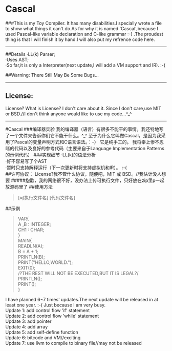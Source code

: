 # Cascal
###This is my Toy Compiler.
It has many disabilities.I specially wrote a file to show what things it can't do.As for why it is named 'Cascal',because I used Pascal-like variable declaration and C-like grammar :-) .The proudest thing is that I will finish it by hand.I will also put my refrence code here.  

***
##Details
·LL(k) Parser;  
·Uses AST;  
·So far,it is only a Interpreter(next update,I will add a VM support and IR). :-(

##Warning: There Still May Be Some Bugs... 
***
##		  License:
License? What is License? I don't care about it. Since I don't care,use MIT or BSD.//I don't think anyone would like to use my code...^_^
***
#Cascal
###编译器实验
我的编译器（语言）有很多不能干的事情。我还特地写了一个文件来告诉你们它不能干什么。^_^
至于为什么它叫做Cascal，是因为我采用了Pascal的变量声明方式和C语言语法。：-）
它是纯手工的。
我将奉上惨不忍睹的代码以及良好的参考代码（主要来自于Language Implementation Patterns的示例代码）
###实现细节
·LL(k)的语法分析  
·好不容易写了个AST  
·暂时只支持解释运行（下一次更新时将支持虚拟机和IR）。 :-(  
##许可协议：
License?我不管什么协议，随便吧，MIT 或 BSD。//我估计没人想要
#####抱歉，我的网络很不好，没办法上传可执行文件，只好放在zip里p一起放源码里了
##使用方法
>[可执行文件名] [代码文件名]

##示例
>VAR{  
	A ,B : INTEGER;  
	CH1 : CHAR;  
}  
MAIN{  
	READLN(A);  
	B = A + 1;  
	PRINTLN(B);  
	PRINT("HELLO,WORLD.");  
	EXIT(0);  
	/?THE REST WILL NOT BE EXECUTED,BUT IT IS LEGAL?/  
	PRINTLN();  
	PRINT();  
}

I have planned 6~7 times' updates.The next update will be released in at least one year. :-( Just because I am very busy.  
Update 1: add control flow 'if' statement  
Update 2: add control flow 'while' statement  
Update 3: add pointer  
Update 4: add array  
Update 5: add self-define function  
Update 6: bitcode and VM//exciting  
Update 7: use llvm to compile to binary file//may not be released